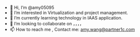 - 👋 Hi, I’m @amy05095
- 👀 I’m interested in Virtualization and project management.
- 🌱 I’m currently learning technology in IAAS application.
- 💞️ I’m looking to collaborate on ，，，，
- 📫 How to reach me , Contact me: amy.wang@partner1c.com

<!---
amy05095/amy05095 is a ✨ special ✨ repository because its `README.md` (this file) appears on your GitHub profile.
You can click the Preview link to take a look at your changes.
--->
